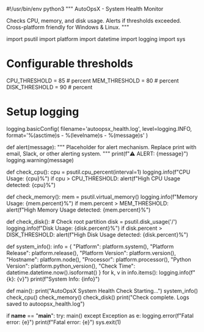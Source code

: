 #!/usr/bin/env python3
"""
AutoOpsX - System Health Monitor

Checks CPU, memory, and disk usage.
Alerts if thresholds exceeded.
Cross-platform friendly for Windows & Linux.
"""

import psutil
import platform
import datetime
import logging
import sys

# Configurable thresholds
CPU_THRESHOLD = 85  # percent
MEM_THRESHOLD = 80  # percent
DISK_THRESHOLD = 90  # percent

# Setup logging
logging.basicConfig(
    filename='autoopsx_health.log',
    level=logging.INFO,
    format='%(asctime)s - %(levelname)s - %(message)s'
)

def alert(message):
    """
    Placeholder for alert mechanism.
    Replace print with email, Slack, or other alerting system.
    """
    print(f"⚠️ ALERT: {message}")
    logging.warning(message)

def check_cpu():
    cpu = psutil.cpu_percent(interval=1)
    logging.info(f"CPU Usage: {cpu}%")
    if cpu > CPU_THRESHOLD:
        alert(f"High CPU Usage detected: {cpu}%")

def check_memory():
    mem = psutil.virtual_memory()
    logging.info(f"Memory Usage: {mem.percent}%")
    if mem.percent > MEM_THRESHOLD:
        alert(f"High Memory Usage detected: {mem.percent}%")

def check_disk():
    # Check root partition
    disk = psutil.disk_usage('/')
    logging.info(f"Disk Usage: {disk.percent}%")
    if disk.percent > DISK_THRESHOLD:
        alert(f"High Disk Usage detected: {disk.percent}%")

def system_info():
    info = {
        "Platform": platform.system(),
        "Platform Release": platform.release(),
        "Platform Version": platform.version(),
        "Hostname": platform.node(),
        "Processor": platform.processor(),
        "Python Version": platform.python_version(),
        "Check Time": datetime.datetime.now().isoformat()
    }
    for k, v in info.items():
        logging.info(f"{k}: {v}")
    print(f"System Info: {info}")

def main():
    print("AutoOpsX System Health Check Starting...")
    system_info()
    check_cpu()
    check_memory()
    check_disk()
    print("Check complete. Logs saved to autoopsx_health.log")

if __name__ == "__main__":
    try:
        main()
    except Exception as e:
        logging.error(f"Fatal error: {e}")
        print(f"Fatal error: {e}")
        sys.exit(1)

